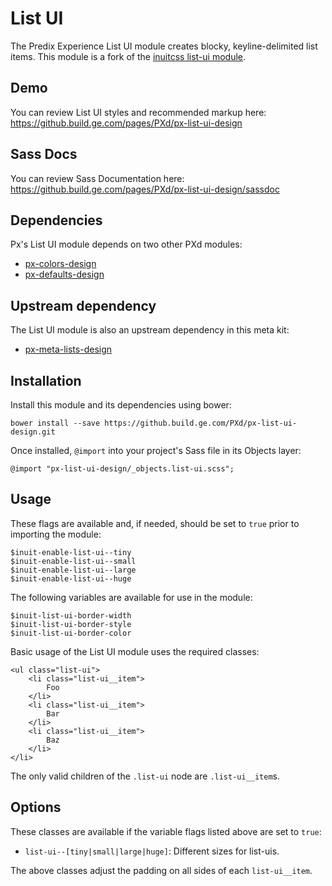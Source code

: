 # List UI

The Predix Experience List UI module creates blocky, keyline-delimited list items. This module is a fork of the [inuitcss list-ui module](https://github.com/inuitcss/objects.list-ui).

## Demo

You can review List UI styles and recommended markup here: https://github.build.ge.com/pages/PXd/px-list-ui-design

## Sass Docs

You can review Sass Documentation here: https://github.build.ge.com/pages/PXd/px-list-ui-design/sassdoc

## Dependencies

Px's List UI module depends on two other PXd modules:

* [px-colors-design](https://github.build.ge.com/PXd/px-colors-design)
* [px-defaults-design](https://github.build.ge.com/PXd/px-defaults-design)

## Upstream dependency

The List UI module is also an upstream dependency in this meta kit:

* [px-meta-lists-design](https://github.build.ge.com/PXd/px-meta-lists-design)

## Installation

Install this module and its dependencies using bower:

    bower install --save https://github.build.ge.com/PXd/px-list-ui-design.git

Once installed, `@import` into your project's Sass file in its Objects layer:

    @import "px-list-ui-design/_objects.list-ui.scss";

## Usage

These flags are available and, if needed, should be set to `true` prior to importing the module:

    $inuit-enable-list-ui--tiny
    $inuit-enable-list-ui--small
    $inuit-enable-list-ui--large
    $inuit-enable-list-ui--huge

The following variables are available for use in the module:

    $inuit-list-ui-border-width
    $inuit-list-ui-border-style
    $inuit-list-ui-border-color

Basic usage of the List UI module uses the required classes:

    <ul class="list-ui">
        <li class="list-ui__item">
            Foo
        </li>
        <li class="list-ui__item">
            Bar
        </li>
        <li class="list-ui__item">
            Baz
        </li>
    </li>

The only valid children of the `.list-ui` node are `.list-ui__item`s.

## Options

These classes are available if the variable flags listed above are set to `true`:

* `list-ui--[tiny|small|large|huge]`: Different sizes for list-uis.

The above classes adjust the padding on all sides of each `list-ui__item`.
